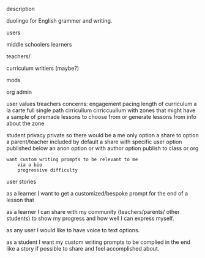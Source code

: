 description 

duolingo for English grammer and writing. 


users

middle schoolers learners

teachers/ 

curriculum writiers (maybe?)

mods

org admin


user values
treachers concerns:
	engagement
	pacing length of curriculum 
		a la carte
		full single path cirricullum
		cirriccuullum with zones that might have a sample of premade lessons to choose from or generate lessons from info about the zone
	

student
	privacy 
		private
			so there would be a me only option
		a share to option
			a parent/teacher included by default
			a share with specific user option
		published below
			an anon option or with author option
			publish to class or org

	want custom writing prompts to be relevant to me 
		via a bio
		progressive difficulty
	

user stories

as a learner I want to get a customized/bespoke prompt for the end of a lesson that 
	
as a learner I can share with my community (teachers/parents/ other students) to show my progress and how well I can express myself.

as any user I would like to have voice to text options. 

as a student I want my custom writing prompts to be complied in the end like a story if possible to share and feel accomplished about. 

